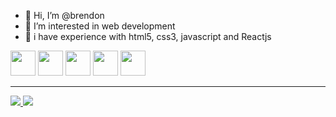 - 👋 Hi, I’m @brendon
- 👀 I’m interested in web development
- 💞️ i have experience with html5, css3, javascript and Reactjs

<div>
  <img height="40px" src="https://cdn.jsdelivr.net/gh/devicons/devicon/icons/css3/css3-original-wordmark.svg" />
  <img height="40px" src="https://cdn.jsdelivr.net/gh/devicons/devicon/icons/html5/html5-original-wordmark.svg" />
  <img height="40px" src="https://cdn.jsdelivr.net/gh/devicons/devicon/icons/javascript/javascript-original.svg" />
   <img height="40px" src="https://cdn.jsdelivr.net/gh/devicons/devicon/icons/react/react-original.svg" />
   <img height="40px" src="https://cdn.jsdelivr.net/gh/devicons/devicon/icons/nodejs/nodejs-original.svg" />
 
  </div>
  <hr/>
  <a href="https://brendon731.netlify.app" target="blank">
    <img src="https://img.shields.io/badge/website-000000?style=for-the-badge&logo=About.me&logoColor=white"/>
    
  </a>
  <a href="https://linkedin.com/in/brendon731" target="blank">
    <img src="https://img.shields.io/badge/LinkedIn-0077B5?style=for-the-badge&logo=linkedin&logoColor=white"/>
    
  </a>
    

<!---
brendon731/brendon731 is a ✨ special ✨ repository because its `README.md` (this file) appears on your GitHub profile.
You can click the Preview link to take a look at your changes.

--->
